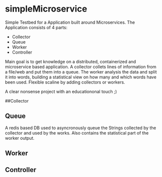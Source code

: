 # simpleMicroservice
Simple Testbed for a Application built around Microservices. The Application consists of 4 parts: 
- Collector
- Queue
- Worker
- Controller

Main goal is to get knowledge on a distributed, containerized and microservice based application.
A collector collets lines of information from a file/web and put them into a queue.
The worker analysis the data and split it into words, building a statistical view on how many and which words have been used.
Flexible scaline by adding collectors or workers.

A clear nonsense project with an educationonal touch ;)

##Collector

## Queue
A redis based DB used to asyncronously queue the Strings collected by the collector and used by the works.
Also contains the statistical part of the worker output.

## Worker

## Controller
